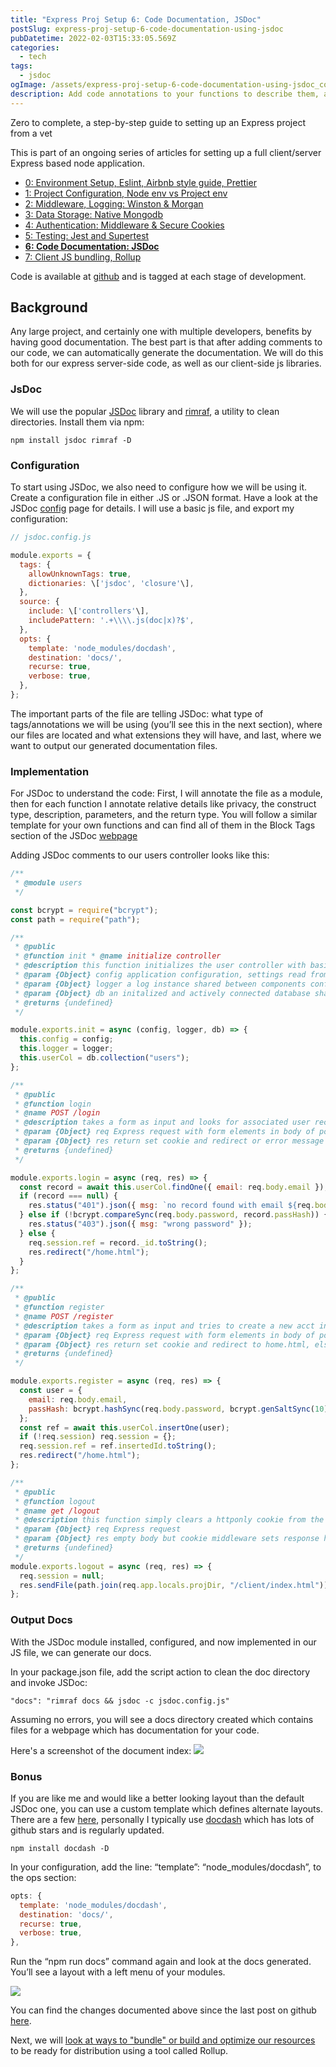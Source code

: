 ```yaml
---
title: "Express Proj Setup 6: Code Documentation, JSDoc"
postSlug: express-proj-setup-6-code-documentation-using-jsdoc
pubDatetime: 2022-02-03T15:33:05.569Z
categories:
  - tech
tags:
  - jsdoc
ogImage: /assets/express-proj-setup-6-code-documentation-using-jsdoc_cover.png
description: Add code annotations to your functions to describe them, and use JSDoc to automaticlly generate html/css documentation.
---
```


Zero to complete, a step-by-step guide to setting up an Express project from a vet

This is part of an ongoing series of articles for setting up a full client/server Express based node application.

- [0: Environment Setup, Eslint, Airbnb style guide, Prettier](express-proj-setup-0-intro)
- [1: Project Configuration, Node env vs Project env](express-proj-setup-1-proj-configuration)
- [2: Middleware, Logging: Winston & Morgan](express-proj-setup-2-logging-using-winston-and-morgan)
- [3: Data Storage: Native Mongodb](express-proj-setup-3-data-storage-native-mongodb)
- [4: Authentication: Middleware & Secure Cookies](express-proj-setup-4-authentication-middleware-and-secure-cookies)
- [5: Testing: Jest and Supertest](express-proj-setup-5-testing-with-jest-and-supertest)
- [**6: Code Documentation: JSDoc**](express-proj-setup-6-code-documentation-using-jsdoc)
- [7: Client JS bundling, Rollup](express-proj-setup-7-client-side-js-bundling-with-rollup)

Code is available at [github](https://github.com/paultman/full-express-setup) and is tagged at each stage of development.

## Background

Any large project, and certainly one with multiple developers, benefits by having good documentation. The best part is that after adding comments to our code, we can automatically generate the documentation. We will do this both for our express server-side code, as well as our client-side js libraries.

### JsDoc

We will use the popular [JSDoc](https://jsdoc.app) library and [rimraf](https://github.com/isaacs/rimraf), a utility to clean directories. Install them via npm:

```shell
npm install jsdoc rimraf -D
```

### Configuration

To start using JSDoc, we also need to configure how we will be using it. Create a configuration file in either .JS or .JSON format. Have a look at the JSDoc [config](https://jsdoc.app/about-configuring-jsdoc.html) page for details. I will use a basic js file, and export my configuration:

```javascript
// jsdoc.config.js

module.exports = {
  tags: {
    allowUnknownTags: true,
    dictionaries: \['jsdoc', 'closure'\],
  },
  source: {
    include: \['controllers'\],
    includePattern: '.+\\\\.js(doc|x)?$',
  },
  opts: {
    template: 'node_modules/docdash',
    destination: 'docs/',
    recurse: true,
    verbose: true,
  },
};
```

The important parts of the file are telling JSDoc: what type of tags/annotations we will be using (you’ll see this in the next section), where our files are located and what extensions they will have, and last, where we want to output our generated documentation files.

### Implementation

For JSDoc to understand the code: First, I will annotate the file as a module, then for each function I annotate relative details like privacy, the construct type, description, parameters, and the return type. You will follow a similar template for your own functions and can find all of them in the Block Tags section of the JSDoc [webpage](https://jsdoc.app/index.html)

Adding JSDoc comments to our users controller looks like this:

```javascript
/**
 * @module users
 */

const bcrypt = require("bcrypt");
const path = require("path");

/**
 * @public
 * @function init * @name initialize controller
 * @description this function initializes the user controller with basic assets from main app entrypoint
 * @param {Object} config application configuration, settings read from disk and process environment
 * @param {Object} logger a log instance shared between components configured per environment
 * @param {Object} db an initalized and actively connected database shared between components.
 * @returns {undefined}
 */

module.exports.init = async (config, logger, db) => {
  this.config = config;
  this.logger = logger;
  this.userCol = db.collection("users");
};

/**
 * @public
 * @function login
 * @name POST /login
 * @description takes a form as input and looks for associated user record. If successful, set cookie with user info and redirect to protected home dashboard, else return error.
 * @param {Object} req Express request with form elements in body of post
 * @param {Object} res return set cookie and redirect or error message in json format
 * @returns {undefined}
 */

module.exports.login = async (req, res) => {
  const record = await this.userCol.findOne({ email: req.body.email });
  if (record === null) {
    res.status("401").json({ msg: `no record found with email ${req.body.email}` });
  } else if (!bcrypt.compareSync(req.body.password, record.passHash)) {
    res.status("403").json({ msg: "wrong password" });
  } else {
    req.session.ref = record._id.toString();
    res.redirect("/home.html");
  }
};

/**
 * @public
 * @function register
 * @name POST /register
 * @description takes a form as input and tries to create a new acct in the database, sets a client state cookie, and redirects to user dashboard. If db operation fails, return error message.
 * @param {Object} req Express request with form elements in body of post
 * @param {Object} res return set cookie and redirect to home.html, else error message in json format
 * @returns {undefined}
 */

module.exports.register = async (req, res) => {
  const user = {
    email: req.body.email,
    passHash: bcrypt.hashSync(req.body.password, bcrypt.genSaltSync(10)),
  };
  const ref = await this.userCol.insertOne(user);
  if (!req.session) req.session = {};
  req.session.ref = ref.insertedId.toString();
  res.redirect("/home.html");
};

/**
 * @public
 * @function logout
 * @name get /logout
 * @description this function simply clears a httponly cookie from the client by setting it to empty string and returns the unauthenticated index page
 * @param {Object} req Express request
 * @param {Object} res empty body but cookie middleware sets response header
 * @returns {undefined}
 */
module.exports.logout = async (req, res) => {
  req.session = null;
  res.sendFile(path.join(req.app.locals.projDir, "/client/index.html"));
};
```

### Output Docs

With the JSDoc module installed, configured, and now implemented in our JS file, we can generate our docs.

In your package.json file, add the script action to clean the doc directory and invoke JSDoc:

```shell
"docs": "rimraf docs && jsdoc -c jsdoc.config.js"
```

Assuming no errors, you will see a docs directory created which contains files for a webpage which has documentation for your code.

Here's a screenshot of the document index:
<img src="/assets/express-proj-setup-6-code-documentation-using-jsdoc_1.png"/>

<!-- ![](http://54.90.94.103/wp-content/uploads/2022/02/d0d83-screen-shot-2022-02-03-at-12.11.50-pm.png?w=1024&h=980) -->

### Bonus

If you are like me and would like a better looking layout than the default JSDoc one, you can use a custom template which defines alternate layouts. There are a few [here](https://cancerberosgx.github.io/jsdoc-templates-demo/demo/), personally I typically use [docdash](https://github.com/clenemt/docdash) which has lots of github stars and is regularly updated.

```shell
npm install docdash -D
```

In your configuration, add the line: “template”: “node_modules/docdash”, to the ops section:

```javascript
opts: {
  template: 'node_modules/docdash',
  destination: 'docs/',
  recurse: true,
  verbose: true,
},
```

Run the “npm run docs” command again and look at the docs generated. You’ll see a layout with a left menu of your modules.

<img src="/assets/express-proj-setup-6-code-documentation-using-jsdoc_2.png"/>
<!-- ![](http://54.90.94.103/wp-content/uploads/2022/02/20019-screen-shot-2022-02-03-at-12.13.31-pm.png?w=1024&h=684) -->

You can find the changes documented above since the last post on github [here](https://github.com/paultman/full-express-setup/compare/v1.5...v1.6).

Next, we will [look at ways to "bundle" or build and optimize our resources](express-proj-setup-7-client-side-js-bundling-with-rollup) to be ready for distribution using a tool called Rollup.
